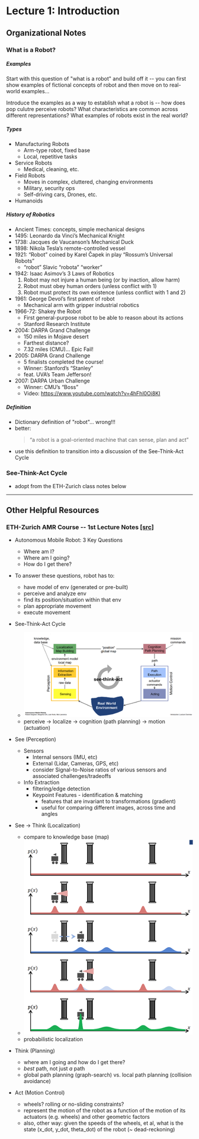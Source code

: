 # Lecture 1: Introduction

## Organizational Notes

### What is a Robot?

##### Examples

Start with this question of "what is a robot" and build off it -- you can first show examples of fictional concepts of robot and then move on to real-world examples...

Introduce the examples as a way to establish what a robot is -- how does pop culutre perceive robots? What characteristics are common across different representations? What examples of robots exist in the real world?

##### Types
- Manufacturing Robots
    - Arm-type robot, fixed base
    - Local, repetitive tasks
- Service Robots
    - Medical, cleaning, etc.
- Field Robots
    - Moves in complex, cluttered, changing environments
    - Military, security ops
    - Self-driving cars, Drones, etc.
- Humanoids

##### History of Robotics

- Ancient Times: concepts, simple mechanical designs
- 1495: Leonardo da Vinci’s Mechanical Knight
- 1738: Jacques de Vaucanson’s Mechanical Duck
- 1898: Nikola Tesla’s remote-controlled vessel
- 1921: “Robot” coined by Karel Čapek in play “Rossum’s Universal Robots”
    - “robot”  Slavic “robota”  “worker”
- 1942: Isaac Asimov’s 3 Laws of Robotics
    1. Robot may not injure a human being (or by inaction, allow harm)
    2. Robot must obey human orders (unless conflict with 1)
    3. Robot must protect its own existence (unless conflict with 1 and 2)
- 1961: George Devol’s first patent of robot
    - Mechanical arm with gripper  industrial robotics
- 1966-72: Shakey the Robot
    - First general-purpose robot to be able to reason about its actions
    - Stanford Research Institute
- 2004: DARPA Grand Challenge
    - 150 miles in Mojave desert
    - Farthest distance? 
    - 7.32 miles (CMU)… Epic Fail!
- 2005: DARPA Grand Challenge
    - 5 finalists completed the course!
    - Winner: Stanford’s “Stanley”
    - feat. UVA’s Team Jefferson!
- 2007: DARPA Urban Challenge
    - Winner: CMU’s “Boss”
    - Video: https://www.youtube.com/watch?v=4hFhl0Oi8KI


##### Definition
- Dictionary definition of "robot"... wrong!!!
- better:
    > “a robot is a goal-oriented machine that can sense, plan and act”
- use this definition to transition into a discussion of the See-Think-Act Cycle

### See-Think-Act Cycle
- adopt from the ETH-Zurich class notes below

---

## Other Helpful Resources

### ETH-Zurich AMR Course -- 1st Lecture Notes [[src]](https://courses.edx.org/courses/course-v1:ETHx+AMRx+1T2018/course/)
- Autonomous Mobile Robot: 3 Key Questions
    - Where am I?
    - Where am I going?
    - How do I get there?
- To answer these questions, robot has to:
    - have model of env (generated or pre-built)
    - perceive and analyze env
    - find its position/situation within that env
    - plan appropriate movement
    - execute movement
- See-Think-Act Cycle
    - ![](assets/1_siegwart_1_1.png)
    - perceive -> localize -> cognition (path planning) -> motion (actuation)
- See (Perception)
    - Sensors
        - Internal sensors (IMU, etc)
        - External (Lidar, Cameras, GPS, etc)
        - consider Signal-to-Noise ratios of various sensors and associated challenges/tradeoffs
    -  Info Extraction
        - filtering/edge detection
        - Keypoint Features - identification & matching
            - features that are invariant to transformations (gradient)
            - useful for comparing different images, across time and angles
- See -> Think (Localization)
    - compare to knowledge base (map)
    - ![](assets/1_siegwart_1_2.png)
    - probabilistic localization
- Think (Planning)
    - where am I going and how do I get there?
    - _best_ path, not just _a_ path
    - global path planning (graph-search) vs. local path planning (collision avoidance)
    
- Act (Motion Control)
    - wheels? rolling or no-sliding constraints?
    - represent the motion of the robot as a function of the motion of its actuators (e.g. wheels) and other geometric factors
    - also, other way: given the speeds of the wheels, et al, what is the state (x_dot, y_dot, theta_dot) of the robot (~ dead-reckoning)
